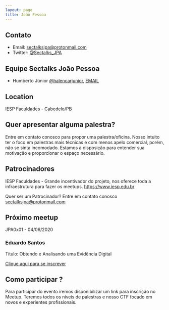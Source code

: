 ```yaml
---
layout: page
title: João Pessoa
---
```

    
## Contato

* Email: [sectalksjpa@protonmail.com](mailto:sectalksjpa@protonmail.com)
* Twitter: [@Sectalks_JPA](https://www.twitter.com/Sectalks_JPA)

## Equipe Sectalks João Pessoa

* Humberto Júnior
[@halencarjunior](https://twitter.com/halencarjunior), [EMAIL](mailto:halencarjunior@protonmail.com)

## Location

IESP Faculdades - Cabedelo/PB

## Quer apresentar alguma palestra?

Entre em contato conosco para propor uma palestra/oficina. 
Nosso intuito ter o foco em palestras mais técnicas e com menos apelo comercial, porém, não se sinta incomodado. Estamos à disposição para entender sua motivação e proporcionar o espaço necessário.


## Patrocinadores

IESP Faculdades - Grande incentivador do projeto, nos oferece toda a infraestrutura para fazer os meetups.
https://www.iesp.edu.br

Quer ser um Patrocinador? Entre em contato conosco
[sectalksjpa@protonmail.com](mailto:sectalksjpa@protonmail.com)

## Próximo meetup

JPA0x01 - 04/06/2020

### Eduardo Santos
Título: Obtendo e Analisando uma Evidência Digital

[Clique aqui para se inscrever](https://www.sympla.com.br/sectalks-joao-pessoa---jpa0x01__867165)

## Como participar ?

Para participar do evento iremos disponibilizar um link para inscrição no Meetup.
Teremos todos os níveis de palestras e nosso CTF focado em novos e experientes profissionais.

